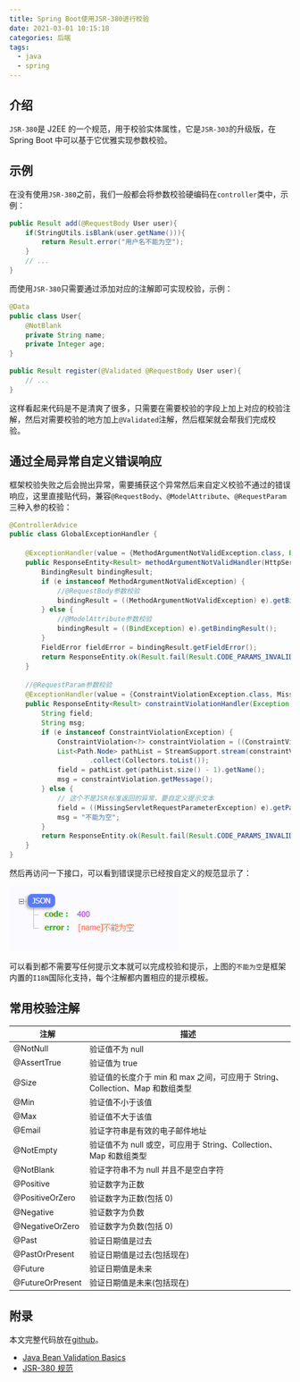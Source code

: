 ```yaml
---
title: Spring Boot使用JSR-380进行校验
date: 2021-03-01 10:15:18
categories: 后端
tags:
  - java
  - spring
---
```


## 介绍

`JSR-380`是 J2EE 的一个规范，用于校验实体属性，它是`JSR-303`的升级版，在 Spring Boot 中可以基于它优雅实现参数校验。

<!--more-->

## 示例

在没有使用`JSR-380`之前，我们一般都会将参数校验硬编码在`controller`类中，示例：

```java
public Result add(@RequestBody User user){
    if(StringUtils.isBlank(user.getName())){
        return Result.error("用户名不能为空");
    }
    // ...
}
```

而使用`JSR-380`只需要通过添加对应的注解即可实现校验，示例：

```java
@Data
public class User{
    @NotBlank
    private String name;
    private Integer age;
}
```

```java
public Result register(@Validated @RequestBody User user){
    // ...
}
```

这样看起来代码是不是清爽了很多，只需要在需要校验的字段上加上对应的校验注解，然后对需要校验的地方加上`@Validated`注解，然后框架就会帮我们完成校验。

## 通过全局异常自定义错误响应

框架校验失败之后会抛出异常，需要捕获这个异常然后来自定义校验不通过的错误响应，这里直接贴代码，兼容`@RequestBody`、`@ModelAttribute`、`@RequestParam`三种入参的校验：

```java
@ControllerAdvice
public class GlobalExceptionHandler {

    @ExceptionHandler(value = {MethodArgumentNotValidException.class, BindException.class})
    public ResponseEntity<Result> methodArgumentNotValidHandler(HttpServletRequest request, Exception e) {
        BindingResult bindingResult;
        if (e instanceof MethodArgumentNotValidException) {
            //@RequestBody参数校验
            bindingResult = ((MethodArgumentNotValidException) e).getBindingResult();
        } else {
            //@ModelAttribute参数校验
            bindingResult = ((BindException) e).getBindingResult();
        }
        FieldError fieldError = bindingResult.getFieldError();
        return ResponseEntity.ok(Result.fail(Result.CODE_PARAMS_INVALID, "[" + fieldError.getField() + "]" + fieldError.getDefaultMessage()));
    }

    //@RequestParam参数校验
    @ExceptionHandler(value = {ConstraintViolationException.class, MissingServletRequestParameterException.class})
    public ResponseEntity<Result> constraintViolationHandler(Exception e) {
        String field;
        String msg;
        if (e instanceof ConstraintViolationException) {
            ConstraintViolation<?> constraintViolation = ((ConstraintViolationException) e).getConstraintViolations().stream().findFirst().get();
            List<Path.Node> pathList = StreamSupport.stream(constraintViolation.getPropertyPath().spliterator(), false)
                    .collect(Collectors.toList());
            field = pathList.get(pathList.size() - 1).getName();
            msg = constraintViolation.getMessage();
        } else {
            // 这个不是JSR标准返回的异常，要自定义提示文本
            field = ((MissingServletRequestParameterException) e).getParameterName();
            msg = "不能为空";
        }
        return ResponseEntity.ok(Result.fail(Result.CODE_PARAMS_INVALID, "[" + field + "]" + msg));
    }
}
```

然后再访问一下接口，可以看到错误提示已经按自定义的规范显示了：

![](spring-boot-jsr380/2021-02-26-10-45-55.png)

可以看到都不需要写任何提示文本就可以完成校验和提示，上图的`不能为空`是框架内置的`I18N`国际化支持，每个注解都内置相应的提示模板。

## 常用校验注解

| 注解             | 描述                                                                          |
| ---------------- | ----------------------------------------------------------------------------- |
| @NotNull         | 验证值不为 null                                                               |
| @AssertTrue      | 验证值为 true                                                                 |
| @Size            | 验证值的长度介于 min 和 max 之间，可应用于 String、Collection、Map 和数组类型 |
| @Min             | 验证值不小于该值                                                              |
| @Max             | 验证值不大于该值                                                              |
| @Email           | 验证字符串是有效的电子邮件地址                                                |
| @NotEmpty        | 验证值不为 null 或空，可应用于 String、Collection、Map 和数组类型             |
| @NotBlank        | 验证字符串不为 null 并且不是空白字符                                          |
| @Positive        | 验证数字为正数                                                                |
| @PositiveOrZero  | 验证数字为正数(包括 0)                                                        |
| @Negative        | 验证数字为负数                                                                |
| @NegativeOrZero  | 验证数字为负数(包括 0)                                                        |
| @Past            | 验证日期值是过去                                                              |
| @PastOrPresent   | 验证日期值是过去(包括现在)                                                    |
| @Future          | 验证日期值是未来                                                              |
| @FutureOrPresent | 验证日期值是未来(包括现在)                                                    |

## 附录

本文完整代码放在[github](https://github.com/monkeyWie/spring-boot-best-practices/tree/master/jsr380)。

- [Java Bean Validation Basics](https://www.baeldung.com/javax-validation)
- [JSR-380 规范](https://jcp.org/en/jsr/detail?id=380)
